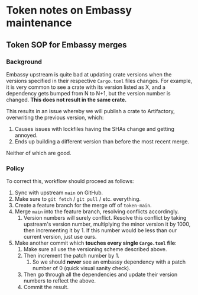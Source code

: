 # Token notes on Embassy maintenance

## Token SOP for Embassy merges

### Background

Embassy upstream is quite bad at updating crate versions when the versions specified in their respective `Cargo.toml` files changes. For example, it is very common to see a crate with its version listed as X, and a dependency gets bumped from N to N+1, but the version number is changed. **This does not result in the same crate.**

This results in an issue whereby we will publish a crate to Artifactory, overwriting the previous version, which:

1. Causes issues with lockfiles having the SHAs change and getting annoyed.
1. Ends up building a different version than before the most recent merge.

Neither of which are good.

### Policy

To correct this, workflow should proceed as follows:

1. Sync with upstream `main` on GitHub.
1. Make sure to `git fetch` / `git pull` / etc. everything.
1. Create a feature branch for the merge off of `token-main`.
1. Merge `main` into the feature branch, resolving conflicts accordingly.
    1. Version numbers will surely conflict. Resolve this conflict by taking upstream's version number, multiplying the minor version it by 1000, then incrementing it by 1. If this number would be less than our current version, just use ours.
1. Make another commit which **touches every single `Cargo.toml` file**:
    1. Make sure all use the versioning scheme described above.
    1. Then increment the patch number by 1.
        1. So we should **never** see an embassy dependency with a patch number of 0 (quick visual sanity check).
    1. Then go through all the dependencies and update their version numbers to reflect the above.
    1. Commit the result.